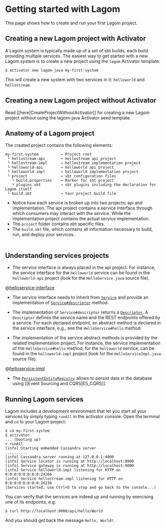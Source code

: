 # Getting started with Lagom

This page shows how to create and run your first Lagom project.

## Creating a new Lagom project with Activator

A Lagom system is typically made up of a set of sbt builds, each build providing multiple services.  The easiest way to get started with a new Lagom system is to create a new project using the `lagom` Activator template:

```
$ activator new lagom-java my-first-system
```

This will create a new system with two services in it: `helloworld` and `hellostream`.

## Creating a new Lagom project without Activator

Read [[here|CreateProjectWithoutActivator]] for creating a new Lagom project without using the lagom-java Activator seed template.

## Anatomy of a Lagom project

The created project contains the following elements: 

```
my-first-system          → Project root
 └ hellostream-api       → hellostream api project
 └ hellostream-impl      → hellostream implementation project
 └ helloworld-api        → helloworld api project
 └ helloworld-impl       → helloworld implementation project
 └ project               → sbt configuration files
   └ build.properties    → Marker for sbt project
   └ plugins.sbt         → sbt plugins including the declaration for Lagom itself
 └ build.sbt             → Your project build file
```

* Notice how each service is broken up into two projects: api and implementation. The api project contains a service interface through which consumers may interact with the service. While the implementation project contains the actual service implementation.
* The `project` folder contains sbt specific files.
* The `build.sbt` file, which contains all information necessary to build, run, and deploy your services.   
`
## Understanding services projects

* The service interface is always placed in the api project. For instance, the service interface for the `helloworld` service can be found in the `helloworld-api` project (look for the `HelloService.java` source file).

@[helloservice-interface](code/sample/helloworld/api/HelloService.java)

* The service interface needs to inherit from [`Service`](api/java/com/lightbend/lagom/javadsl/api/Service.html) and provide an implementation of [`Service#descriptor`](api/java/com/lightbend/lagom/javadsl/api/Service.html#descriptor--) method.

* The implementation of `Service#descriptor` returns a [`Descriptor`](api/java/com/lightbend/lagom/javadsl/api/Descriptor.html). A `Descriptor` defines the service name and the REST endpoints offered by a service. For each declared endpoint, an abstract method is declared in the service interface, e.g., see the `HelloService#hello` method.

* The implementation of the service abstract methods is provided by the related implementation project. For instance, the service implementation of the `HelloService#hello` method, for the `helloworld` service, can be found in the `helloworld-impl` project (look for the `HelloServiceImpl.java` source file).

@[helloservice-impl](code/sample/helloworld/impl/HelloServiceImpl.java)

* The [`PersistentEntityRegistry`](api/java/com/lightbend/lagom/javadsl/persistence/PersistentEntityRegistry.html) allows to persist data in the database using [[Event Sourcing and CQRS|ES_CQRS]].

## Running Lagom services

Lagom includes a development environment that let you start all your services by simply typing `runAll` in the activator console. Open the terminal and `cd` to your Lagom project:

```console
$ cd my-first-system
$ activator
... (booting up)
> runAll
[info] Starting embedded Cassandra server
..........
[info] Cassandra server running at 127.0.0.1:4000
[info] Service locator is running at http://localhost:8000
[info] Service gateway is running at http://localhost:9000
[info] Service helloworld-impl listening for HTTP on 0:0:0:0:0:0:0:0:24266
[info] Service hellostream-impl listening for HTTP on 0:0:0:0:0:0:0:0:26230
(Services started, use Ctrl+D to stop and go back to the console...)
```

You can verify that the services are indeed up and running by exercising one of its endpoints, e.g:

```console
$ curl http://localhost:9000/api/hello/World
```

And you should get back the message `Hello, World!`.
